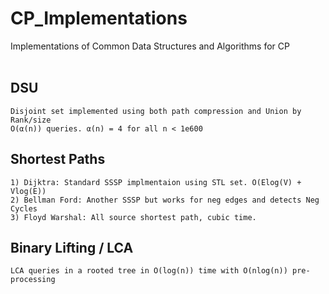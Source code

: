 # CP_Implementations
Implementations of Common Data Structures and Algorithms for CP
<br><br>
## DSU
    Disjoint set implemented using both path compression and Union by Rank/size
    O(α(n)) queries. α(n) = 4 for all n < 1e600

## Shortest Paths
    1) Dijktra: Standard SSSP implmentaion using STL set. O(Elog(V) + Vlog(E)) 
    2) Bellman Ford: Another SSSP but works for neg edges and detects Neg Cycles
    3) Floyd Warshal: All source shortest path, cubic time.

## Binary Lifting / LCA
    LCA queries in a rooted tree in O(log(n)) time with O(nlog(n)) pre-processing
